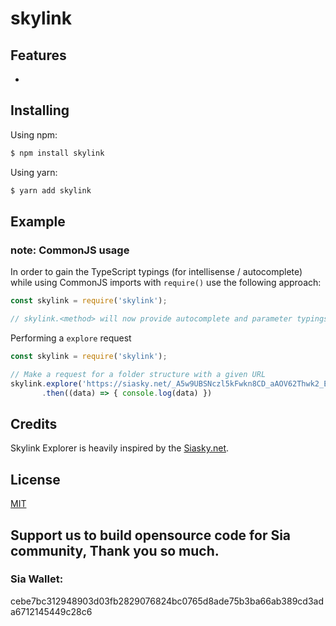 # skylink

## Features

- 


## Installing

Using npm:

```bash
$ npm install skylink
```

Using yarn:

```bash
$ yarn add skylink
```


## Example

### note: CommonJS usage
In order to gain the TypeScript typings (for intellisense / autocomplete) while using CommonJS imports with `require()` use the following approach:

```js
const skylink = require('skylink');

// skylink.<method> will now provide autocomplete and parameter typings
```

Performing a `explore` request

```js
const skylink = require('skylink');

// Make a request for a folder structure with a given URL
skylink.explore('https://siasky.net/_A5w9UBSNczl5kFwkn8CD_aAOV62Thwk2_E9yIU1sMWP2w')
       .then((data) => { console.log(data) })

```

## Credits

Skylink Explorer is heavily inspired by the [Siasky.net](https://siasky.net/).

## License

[MIT](LICENSE)

## Support us to build opensource code for Sia community, Thank you so much.
### Sia Wallet: 
cebe7bc312948903d03fb2829076824bc0765d8ade75b3ba66ab389cd3ada6712145449c28c6
